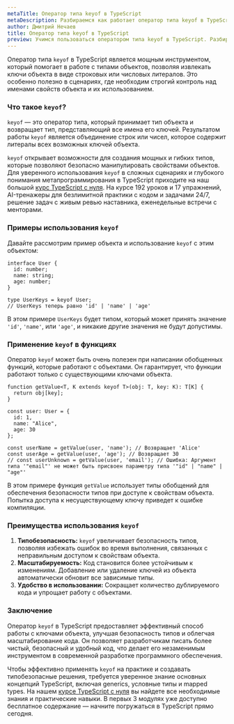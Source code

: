 ```yaml
---
metaTitle: Оператор типа keyof в TypeScript
metaDescription: Разбираемся как работает оператор типа keyof в TypeScript
author: Дмитрий Нечаев
title: Оператор типа keyof в TypeScript
preview: Учимся пользоваться оператором типа keyof в TypeScript. Разбираем примеры использования
---
```


Оператор типа `keyof` в TypeScript является мощным инструментом, который помогает в работе с типами объектов, позволяя извлекать ключи объекта в виде строковых или числовых литералов. Это особенно полезно в сценариях, где необходим строгий контроль над именами свойств объекта и их использованием.

### Что такое `keyof`?

`keyof` — это оператор типа, который принимает тип объекта и возвращает тип, представляющий все имена его ключей. Результатом работы `keyof` является объединение строк или чисел, которое содержит литералы всех возможных ключей объекта.

`keyof` открывает возможности для создания мощных и гибких типов, которые позволяют безопасно манипулировать свойствами объектов. Для уверенного использования `keyof` в сложных сценариях и глубокого понимания метапрограммирования в TypeScript приходите на наш большой [курс TypeScript с нуля](https://purpleschool.ru/course/typescript?utm_source=knowledgebase&utm_medium=text&utm_campaign=operator-tipa-keyof-v-typescript). На курсе 192 уроков и 17 упражнений, AI-тренажеры для безлимитной практики с кодом и задачами 24/7, решение задач с живым ревью наставника, еженедельные встречи с менторами.

### Примеры использования `keyof`

Давайте рассмотрим пример объекта и использование `keyof` с этим объектом:

```tsx
interface User {
  id: number;
  name: string;
  age: number;
}

type UserKeys = keyof User;
// UserKeys теперь равно 'id' | 'name' | 'age'

```

В этом примере `UserKeys` будет типом, который может принять значение `'id'`, `'name'`, или `'age'`, и никакие другие значения не будут допустимы.

### Применение `keyof` в функциях

Оператор `keyof` может быть очень полезен при написании обобщенных функций, которые работают с объектами. Он гарантирует, что функции работают только с существующими ключами объекта.

```tsx
function getValue<T, K extends keyof T>(obj: T, key: K): T[K] {
  return obj[key];
}

const user: User = {
  id: 1,
  name: "Alice",
  age: 30
};

const userName = getValue(user, 'name'); // Возвращает 'Alice'
const userAge = getValue(user, 'age'); // Возвращает 30
// const userUnknown = getValue(user, 'email'); // Ошибка: Аргумент типа '"email"' не может быть присвоен параметру типа '"id" | "name" | "age"'

```

В этом примере функция `getValue` использует типы обобщений для обеспечения безопасности типов при доступе к свойствам объекта. Попытка доступа к несуществующему ключу приведет к ошибке компиляции.

### Преимущества использования `keyof`

1. **Типобезопасность:** `keyof` увеличивает безопасность типов, позволяя избежать ошибок во время выполнения, связанных с неправильным доступом к свойствам объекта.
2. **Масштабируемость:** Код становится более устойчивым к изменениям. Добавление или удаление ключей из объекта автоматически обновит все зависимые типы.
3. **Удобство в использовании:** Сокращает количество дублируемого кода и упрощает работу с объектами.

### Заключение

Оператор `keyof` в TypeScript предоставляет эффективный способ работы с ключами объекта, улучшая безопасность типов и облегчая масштабирование кода. Он позволяет разработчикам писать более чистый, безопасный и удобный код, что делает его незаменимым инструментом в современной разработке программного обеспечения.

Чтобы эффективно применять `keyof` на практике и создавать типобезопасные решения, требуется уверенное знание основных концепций TypeScript, включая generics, условные типы и mapped types. На нашем [курсе TypeScript с нуля](https://purpleschool.ru/course/typescript?utm_source=knowledgebase&utm_medium=text&utm_campaign=operator-tipa-keyof-v-typescript) вы найдете все необходимые знания и практические навыки. В первых 3 модулях уже доступно бесплатное содержание — начните погружаться в TypeScript прямо сегодня.
